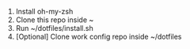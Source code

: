 1. Install oh-my-zsh
2. Clone this repo inside ~
3. Run ~/dotfiles/install.sh
4. [Optional] Clone work config repo inside ~/dotfiles
